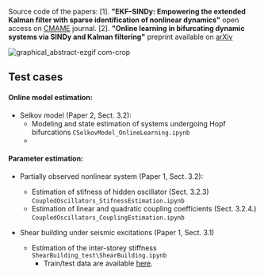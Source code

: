 Source code of the papers:
[1]. **"EKF–SINDy: Empowering the extended Kalman filter with sparse identification of nonlinear dynamics"** open access on [CMAME](https://www.sciencedirect.com/science/article/pii/S0045782524005206) journal.
[2]. **"Online learning in bifurcating dynamic systems via SINDy and Kalman filtering"** preprint available on [arXiv](https://arxiv.org/abs/2411.04842)

![graphical_abstract-ezgif com-crop](https://github.com/ContiPaolo/EKF-SINDy/assets/51111500/d94bc746-9b4f-4830-a5b3-8ed06041652f)

## Test cases 
#### Online model estimation:
- Selkov model (Paper 2, Sect. 3.2):
  - Modeling and state estimation of systems undergoing Hopf bifurcations `CSelkovModel_OnlineLearning.ipynb`
  - 
#### Parameter estimation:
- Partially observed nonlinear system (Paper 1, Sect. 3.2):
  - Estimation of stifness of hidden oscillator (Sect. 3.2.3) `CoupledOscillators_StifnessEstimation.ipynb`
  - Estimation of linear and quadratic coupling coefficients (Sect. 3.2.4.) `CoupledOscillators_CouplingEstimation.ipynb`
  
- Shear building under seismic excitations (Paper 1, Sect. 3.1)
  - Estimation of the inter-storey stiffness `ShearBuilding_test\ShearBuilding.ipynb`
    - Train/test data are available [here](https://zenodo.org/records/11581079).

